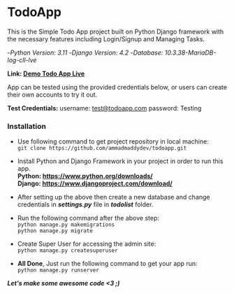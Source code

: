 # TodoApp

This is the Simple Todo App project built on Python Django framework with the necessary features including Login/Signup and Managing Tasks.

-*Python Version: 3.11*
-*Django Version: 4.2*
-*Database: 10.3.38-MariaDB-log-cll-lve*

**Link: [Demo Todo App Live](http://todoapp.ammadbaig.com/)**

App can be tested using the provided credentials below, or users can create their own accounts to try it out.

**Test Credentials:**
username: test@todoapp.com
password: Testing


### Installation
- Use following command to get project repository in local machine: <br>
```git clone https://github.com/ammadmaddydev/todoapp.git ```

- Install Python and Django Framework in your project in order to run this app.<br>
**Python: https://www.python.org/downloads/** <br>
**Django: https://www.djangoproject.com/download/** <br>

- After setting up the above then create a new database and change credentials in ***settings.py*** file in ***todolist*** folder.<br>

- Run the following command after the above step: <br>
```python manage.py makemigrations ``` <br>
```python manage.py migrate ``` <br> 

- Create Super User for accessing the admin site: <br>
```python manage.py createsuperuser ``` <br>

- **All Done**, Just run the following command to get your app run: <br>
```python manage.py runserver ``` <br>

***Let's make some awesome code  <3 ;)***
